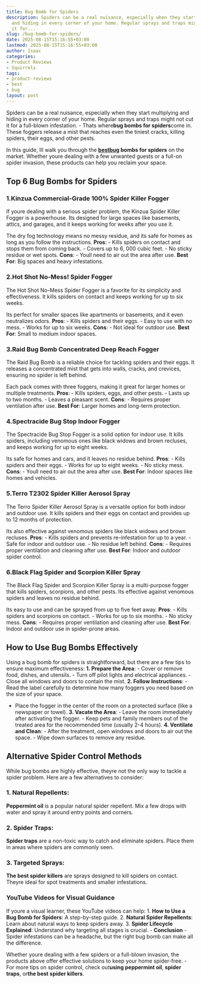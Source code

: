 ```yaml
---
title: Bug Bomb for Spiders
description: Spiders can be a real nuisance, especially when they start multiplying
  and hiding in every corner of your home. Regular sprays and traps might not cut
  it for...
slug: /bug-bomb-for-spiders/
date: 2025-08-15T15:16:55+03:00
lastmod: 2025-08-15T15:16:55+03:00
author: Isaac
categories:
- Product Reviews
- Squirrels
tags:
- product-reviews
- best
- bug
layout: post
---
```

Spiders can be a real nuisance, especially when they start multiplying and hiding in every corner of your home. Regular sprays and traps might not cut it for a full-blown infestation. - Thats where**bug bombs for spiders**come in. These foggers release a mist that reaches even the tiniest cracks, killing spiders, their eggs, and other pests.

In this guide, Ill walk you through the **[best](https://pestpolicy.com/best-bug-zapper-for-mosquitoes/)[bug](https://pestpolicy.com/bed-bug-bites-vs-mosquito-bites/) bombs for spiders** on the market. Whether youre dealing with a few unwanted guests or a full-on spider invasion, these products can help you reclaim your space.

##  **Top 6 Bug Bombs for Spiders**

###  **1.Kinzua Commercial-Grade 100% Spider Killer Fogger**

If youre dealing with a serious spider problem, the Kinzua Spider Killer Fogger is a powerhouse. Its designed for large spaces like basements, attics, and garages, and it keeps working for weeks after you use it.

The dry fog technology means no messy residue, and its safe for homes as long as you follow the instructions. **Pros**: - Kills spiders on contact and stops them from coming back. - Covers up to 6, 000 cubic feet. - No sticky residue or wet spots. **Cons**: - Youll need to air out the area after use. **Best For**: Big spaces and heavy infestations.

###  **2.Hot Shot No-Mess! Spider Fogger**

The Hot Shot No-Mess Spider Fogger is a favorite for its simplicity and effectiveness. It kills spiders on contact and keeps working for up to six weeks.

Its perfect for smaller spaces like apartments or basements, and it even neutralizes odors. **Pros**: - Kills spiders and their eggs. - Easy to use with no mess. - Works for up to six weeks. **Cons**: - Not ideal for outdoor use. **Best For**: Small to medium indoor spaces.

###  **3.Raid Bug Bomb Concentrated Deep Reach Fogger**

The Raid Bug Bomb is a reliable choice for tackling spiders and their eggs. It releases a concentrated mist that gets into walls, cracks, and crevices, ensuring no spider is left behind.

Each pack comes with three foggers, making it great for larger homes or multiple treatments. **Pros**: - Kills spiders, eggs, and other pests. - Lasts up to two months. - Leaves a pleasant scent. **Cons**: - Requires proper ventilation after use. **Best For**: Larger homes and long-term protection.

###  **4.Spectracide Bug Stop Indoor Fogger**

The Spectracide Bug Stop Fogger is a solid option for indoor use. It kills spiders, including venomous ones like black widows and brown recluses, and keeps working for up to eight weeks.

Its safe for homes and cars, and it leaves no residue behind. **Pros**: - Kills spiders and their eggs. - Works for up to eight weeks. - No sticky mess. **Cons**: - Youll need to air out the area after use. **Best For**: Indoor spaces like homes and vehicles.

###  **5.Terro T2302 Spider Killer Aerosol Spray**

The Terro Spider Killer Aerosol Spray is a versatile option for both indoor and outdoor use. It kills spiders and their eggs on contact and provides up to 12 months of protection.

Its also effective against venomous spiders like black widows and brown recluses. **Pros**: - Kills spiders and prevents re-infestation for up to a year. - Safe for indoor and outdoor use. - No residue left behind. **Cons**: - Requires proper ventilation and cleaning after use. **Best For**: Indoor and outdoor spider control.

###  **6.Black Flag Spider and Scorpion Killer Spray**

The Black Flag Spider and Scorpion Killer Spray is a multi-purpose fogger that kills spiders, scorpions, and other pests. Its effective against venomous spiders and leaves no residue behind.

Its easy to use and can be sprayed from up to five feet away. **Pros**: - Kills spiders and scorpions on contact. - Works for up to six months. - No sticky mess. **Cons**: - Requires proper ventilation and cleaning after use. **Best For**: Indoor and outdoor use in spider-prone areas.

##  **How to Use Bug Bombs Effectively**

Using a bug bomb for spiders is straightforward, but there are a few tips to ensure maximum effectiveness: **1. Prepare the Area**: - Cover or remove food, dishes, and utensils. - Turn off pilot lights and electrical appliances. - Close all windows and doors to contain the mist. **2. Follow Instructions**: - Read the label carefully to determine how many foggers you need based on the size of your space.

- Place the fogger in the center of the room on a protected surface (like a newspaper or towel). **3. Vacate the Area**: - Leave the room immediately after activating the fogger. - Keep pets and family members out of the treated area for the recommended time (usually 2-4 hours). **4. Ventilate and Clean**: - After the treatment, open windows and doors to air out the space. - Wipe down surfaces to remove any residue.

##  **Alternative Spider Control Methods**

While bug bombs are highly effective, theyre not the only way to tackle a spider problem. Here are a few alternatives to consider:

###  **1. Natural Repellents**:

**Peppermint oil** is a popular natural spider repellent. Mix a few drops with water and spray it around entry points and corners.

###  **2. Spider Traps**:

**Spider traps** are a non-toxic way to catch and eliminate spiders. Place them in areas where spiders are commonly seen.

###  **3. Targeted Sprays**:

**The best spider killers** are sprays designed to kill spiders on contact. Theyre ideal for spot treatments and smaller infestations.

###  **YouTube Videos for Visual Guidance**

If youre a visual learner, these YouTube videos can help: 1. **How to Use a Bug Bomb for Spiders**: A step-by-step guide. 2. **Natural Spider Repellents**: Learn about natural ways to keep spiders away. 3. **Spider Lifecycle Explained**: Understand why targeting all stages is crucial. - **Conclusion** - Spider infestations can be a headache, but the right bug bomb can make all the difference.

Whether youre dealing with a few spiders or a full-blown invasion, the products above offer effective solutions to keep your home spider-free. - For more tips on spider control, check out**using peppermint oil**, **spider traps**, or**the best spider killers**.
